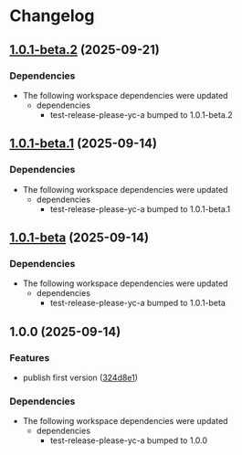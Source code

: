 # Changelog

## [1.0.1-beta.2](https://github.com/li-yechao/test-release-please-yc/compare/test-release-please-yc-b-v1.0.1-beta.1...test-release-please-yc-b-v1.0.1-beta.2) (2025-09-21)


### Dependencies

* The following workspace dependencies were updated
  * dependencies
    * test-release-please-yc-a bumped to 1.0.1-beta.2

## [1.0.1-beta.1](https://github.com/li-yechao/test-release-please-yc/compare/test-release-please-yc-b-v1.0.1-beta...test-release-please-yc-b-v1.0.1-beta.1) (2025-09-14)


### Dependencies

* The following workspace dependencies were updated
  * dependencies
    * test-release-please-yc-a bumped to 1.0.1-beta.1

## [1.0.1-beta](https://github.com/li-yechao/test-release-please-yc/compare/test-release-please-yc-b-v1.0.0...test-release-please-yc-b-v1.0.1-beta) (2025-09-14)


### Dependencies

* The following workspace dependencies were updated
  * dependencies
    * test-release-please-yc-a bumped to 1.0.1-beta

## 1.0.0 (2025-09-14)


### Features

* publish first version ([324d8e1](https://github.com/li-yechao/test-release-please-yc/commit/324d8e1f1bd6cc4cba769410bf09319b1bc49a78))


### Dependencies

* The following workspace dependencies were updated
  * dependencies
    * test-release-please-yc-a bumped to 1.0.0
